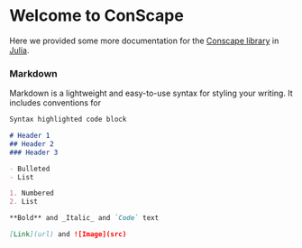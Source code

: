 # Welcome to ConScape

Here we provided some more documentation for the [Conscape library](https://besjournals.onlinelibrary.wiley.com/doi/full/10.1111/2041-210X.13850) in [Julia](https://github.com/ConScape/ConScape.jl).

### Markdown

Markdown is a lightweight and easy-to-use syntax for styling your writing. It includes conventions for

```markdown
Syntax highlighted code block

# Header 1
## Header 2
### Header 3

- Bulleted
- List

1. Numbered
2. List

**Bold** and _Italic_ and `Code` text

[Link](url) and ![Image](src)
```
